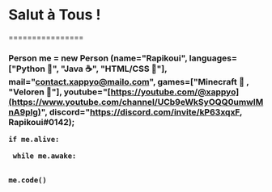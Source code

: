# Salut à Tous !
================

 ### Person me = new Person (name="Rapikoui", languages=["Python 🐍", "Java ☕", "HTML/CSS 👾"], mail="contact.xappyo@mailo.com", games=["Minecraft 🍎 , "Veloren 🌳"], youtube="[https://youtube.com/@xappyo](https://www.youtube.com/channel/UCb9eWkSyOQQ0umwlMnA9plg)", discord="https://discord.com/invite/kP63xqxF, Rapikoui#0142); <p> <code>if me.alive: <p> while me.awake: <p> me.code()
